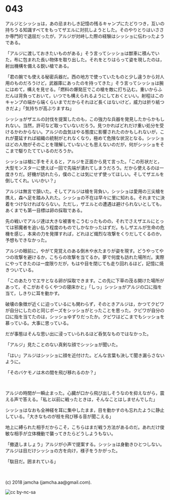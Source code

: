 # 043

アルジとシッショは，あの忌まわしき記憶の残るキャンプにたどりつき，互いの持ちうる知識すべてをもってザエルに対抗しようとした。そのやりとりはいささか専門的で退屈だったが，アルジが対峙した際の経験はシッショに伝わったようである。  

「アルジに渡しておきたいものがある」そう言ってシッショは獣車に積んでいた，布に包まれた長い物体を取り出した。それをとりはらって姿を現したのは，射出機構を備える鋭い槍である。  

「君の腕でも使える秘密兵器だ。西の地方で使っていたものと少し違うから対人用のものだろうけど，武器庫にあったのを持ってきた」そう言ってシッショは腕にはめて，構えを見せる。「燃料の爆発圧でこの槍を敵に打ち込む。重いからふだんは背負っておいて，いつでも構えられるようにしておくといい。射程はこのキャンプの端から端くらいまでだからそれほど長くはないけど，威力は折り紙つきだよ」「気持ちが高ぶりますね」  

シッショがザエルの討伐を提案したのも，この強力な兵器を発見したからかもしれない。当然，許可など取っていないだろう。見つかればどれだけ重い処分を受けるかわからない。アルジの血気はやる態度に影響されたのかもしれないが，これが蔓延すれば組織の統制がとれなくなり，極めて危険な状況となる。シッショほどの人物がそのことを理解していないとも思えないのだが，何がシッショをそこまで駆りたてているのだろうか。  

シッショは槍に手をそえると，アルジを正面から見て言った。「この形状だと，大型モンスターに使えば一回で先端が潰れてしまうだろう。だから使えるのは一度きりだ。好機が訪れたら，僕のことは気にせず使ってほしい。そしてザエルを倒してくれ。いいかい？」  

アルジは無言で頷いた。そしてアルジは槍を背負い，シッショは愛用の三尖槍を携え，森へ足を踏み入れた。シッショの不在は早々に里に知れる。それまでに決着をつけなければならない。ただし，ザエルとの遭遇は避けられないとしても，あくまでも第一目標は卵の採取である。  

先の戦いでアルジ達は大きな被害をこうむったものの，それでさえザエルにとっては邪魔者を追い払う程度のものでしかなかったはずだ。もしザエルが生命の危機を感じ，本来の力を発揮すれば，どれほど熾烈な攻撃をくりだしてくるのか，予想もできなかった。  

アルジの眼前に，やがて見覚えのある倒木や水たまりが姿を現す。どうやってやつの攻撃を避けるか，こちらの攻撃を当てるか。夢で何度も訪れた場所だ。実際にやってきたのは一度限りだが，もはや目を閉じても走り回れるほど，記憶に焼きついている。  

「このあたりでエサとなる卵が採取できます。この先に下草の茂る開けた場所があって，そこがおそらくやつの寝床かと」「しっ」シッショがアルジの口に指を当て，しきりに耳を動かす。  

破壊の象徴が近くに迫っているにも関わらず，そのときアルジは，かつてクビワが自分にしたのと同じポーズをシッショがとったことを思った。クビワが自分の口に指を当てたのは，シッショゆずりだったか。クビワはどこまでもシッショを慕っている。大事に思っている。  

だが事態はそんな思い出に浸っていられるほど呑気なものではなかった。  

「アルジ」見たことのない真剣な顔でシッショが聞いた。  

「はい」アルジはシッショに顔を近付けた。どんな言葉も決して聞き漏らさないように。  

「そのバケモノは木の間を飛び移れるのか？」  

<br>  

アルジの時間が一瞬止まった。心臓が口から飛び出しそうなのを抑えながら，震える声で答える。「私と以前に戦ったときは，そんなことはしませんでした」  

シッショはなおも全神経を耳に集中したまま，目を動かすのも忘れたように静止している。「大きなものが枝を飛び移る音が聞こえる」  

地上に縛られた相手だからこそ，こちらはまだ戦う方法があるのだ。あれだけ俊敏な相手が立体機動で襲ってきたらどうしようもない。  

「撤退しましょう」アルジが小声で提案する。シッショは身動きひとつしない。アルジは目だけシッショの方を向け，様子をうかがった。  

「駄目だ。囲まれている」  

<br>  
<br>  
(c) 2018 jamcha (jamcha.aa@gmail.com).  

![cc by-nc-sa](http://i.creativecommons.org/l/by-nc-sa/4.0/88x31.png)
